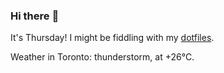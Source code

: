 ### Hi there :wave:

It's Thursday! I might be fiddling with my [dotfiles](https://github.com/bewuethr/dotfiles).

Weather in Toronto: thunderstorm, at +26°C.
